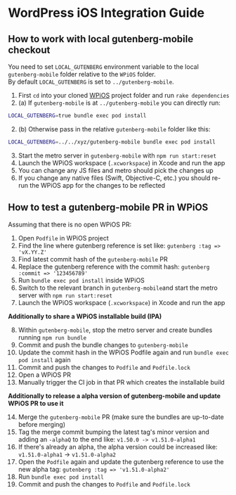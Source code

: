 # WordPress iOS Integration Guide

## How to work with local gutenberg-mobile checkout

You need to set `LOCAL_GUTENBERG` environment variable to the local `gutenberg-mobile` folder relative to the `WPiOS` folder.  
By default `LOCAL_GUTENBERG` is set to `../gutenberg-mobile`.

1. First `cd` into your cloned [WPiOS](https://github.com/wordpress-mobile/WordPress-iOS) project folder and run `rake dependencies`
2. (a) If `gutenberg-mobile` is at `../gutenberg-mobile` you can directly run:
```sh
LOCAL_GUTENBERG=true bundle exec pod install
```
2. (b) Otherwise pass in the relative `gutenberg-mobile` folder like this:
```sh
LOCAL_GUTENBERG=../../xyz/gutenberg-mobile bundle exec pod install
```

3. Start the metro server in `gutenberg-mobile` with `npm run start:reset`
4. Launch the WPiOS workspace (`.xcworkspace`) in Xcode and run the app
5. You can change any JS files and metro should pick the changes up
6. If you change any native files (Swift, Objective-C, etc.) you should re-run the WPiOS app for the changes to be reflected

## How to test a gutenberg-mobile PR in WPiOS

Assuming that there is no open WPiOS PR:

1. Open `Podfile` in WPiOS project
2. Find the line where gutenberg reference is set like: `gutenberg :tag => 'vX.YY.Z'`
3. Find latest commit hash of the `gutenberg-mobile` PR
4. Replace the gutenberg reference with the commit hash: `gutenberg :commit => '123456789'`
5. Run `bundle exec pod install` inside WPiOS
6. Switch to the relevant branch in `gutenberg-mobile`and start the metro server with `npm run start:reset`
7. Launch the WPiOS workspace (`.xcworkspace`) in Xcode and run the app

**Additionally to share a WPiOS installable build (IPA)**

8. Within `gutenberg-mobile`, stop the metro server and create bundles running `npm run bundle`
9. Commit and push the bundle changes to `gutenberg-mobile`
10. Update the commit hash in the WPiOS Podfile again and run `bundle exec pod install` again
11. Commit and push the changes to `Podfile` and `Podfile.lock`
12. Open a WPiOS PR
13. Manually trigger the CI job in that PR which creates the installable build

**Additionally to release a alpha version of gutenberg-mobile and update WPiOS PR to use it**

14. Merge the `gutenberg-mobile` PR (make sure the bundles are up-to-date before merging)
15. Tag the merge commit bumping the latest tag's minor version and adding an `-alphaQ` to the end like: `v1.50.0 -> v1.51.0-alpha1`
16. If there's already an alpha, the alpha version could be increased like: `v1.51.0-alpha1` -> `v1.51.0-alpha2`
17. Open the `Podfile` again and update the gutenberg reference to use the new alpha tag: `gutenberg :tag => 'v1.51.0-alpha2'`
18. Run `bundle exec pod install`
19. Commit and push the changes to `Podfile` and `Podfile.lock` 
